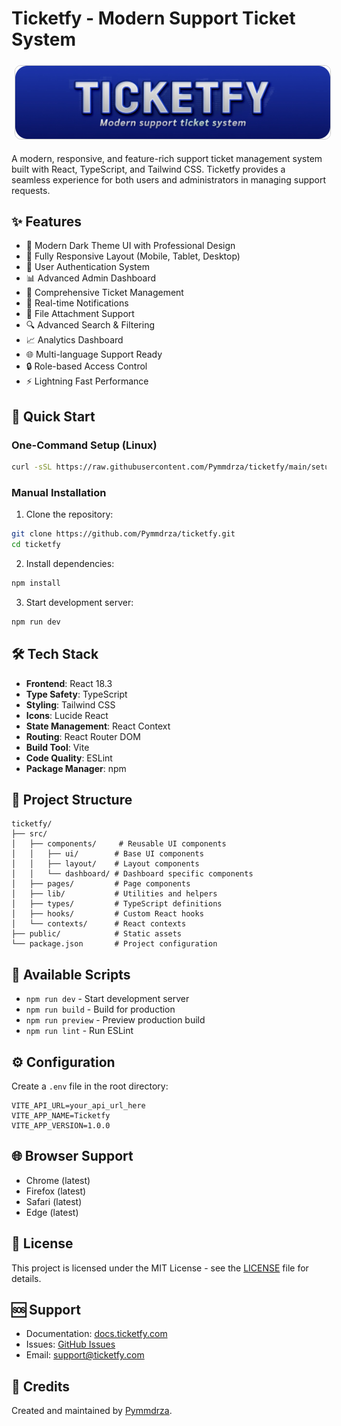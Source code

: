 # Ticketfy - Modern Support Ticket System

<img src="./ticketfy-header.webp" title="TicketFy - Modern 
Dashboard Ui" alt="TicketFy - Modern 
Dashboard Ui" style="border: 1px solid #cacaca; border-radius: 10px; margin: 5px; object-position: center;" height="10%" width="auto">

A modern, responsive, and feature-rich support ticket management system built with React, TypeScript, and Tailwind CSS. Ticketfy provides a seamless experience for both users and administrators in managing support requests.

## ✨ Features

- 🎨 Modern Dark Theme UI with Professional Design
- 📱 Fully Responsive Layout (Mobile, Tablet, Desktop)
- 🔐 User Authentication System
- 📊 Advanced Admin Dashboard
- 🎫 Comprehensive Ticket Management
- 📨 Real-time Notifications
- 📁 File Attachment Support
- 🔍 Advanced Search & Filtering
- 📈 Analytics Dashboard
- 🌐 Multi-language Support Ready
- 🔒 Role-based Access Control
- ⚡ Lightning Fast Performance

## 🚀 Quick Start

### One-Command Setup (Linux)

```bash
curl -sSL https://raw.githubusercontent.com/Pymmdrza/ticketfy/main/setup.sh | sh
```

### Manual Installation

1. Clone the repository:
```bash
git clone https://github.com/Pymmdrza/ticketfy.git
cd ticketfy
```

2. Install dependencies:
```bash
npm install
```

3. Start development server:
```bash
npm run dev
```

## 🛠️ Tech Stack

- **Frontend**: React 18.3
- **Type Safety**: TypeScript
- **Styling**: Tailwind CSS
- **Icons**: Lucide React
- **State Management**: React Context
- **Routing**: React Router DOM
- **Build Tool**: Vite
- **Code Quality**: ESLint
- **Package Manager**: npm

## 📁 Project Structure

```
ticketfy/
├── src/
│   ├── components/     # Reusable UI components
│   │   ├── ui/        # Base UI components
│   │   ├── layout/    # Layout components
│   │   └── dashboard/ # Dashboard specific components
│   ├── pages/         # Page components
│   ├── lib/           # Utilities and helpers
│   ├── types/         # TypeScript definitions
│   ├── hooks/         # Custom React hooks
│   └── contexts/      # React contexts
├── public/            # Static assets
└── package.json       # Project configuration
```

## 📝 Available Scripts

- `npm run dev` - Start development server
- `npm run build` - Build for production
- `npm run preview` - Preview production build
- `npm run lint` - Run ESLint

## ⚙️ Configuration

Create a `.env` file in the root directory:

```env
VITE_API_URL=your_api_url_here
VITE_APP_NAME=Ticketfy
VITE_APP_VERSION=1.0.0
```

## 🌐 Browser Support

- Chrome (latest)
- Firefox (latest)
- Safari (latest)
- Edge (latest)


## 📄 License

This project is licensed under the MIT License - see the [LICENSE](LICENSE) file for details.

## 🆘 Support

- Documentation: [docs.ticketfy.com](https://docs.ticketfy.com)
- Issues: [GitHub Issues](https://github.com/Pymmdrza/ticketfy/issues)
- Email: support@ticketfy.com

## 🌟 Credits

Created and maintained by [Pymmdrza](https://github.com/Pymmdrza).
